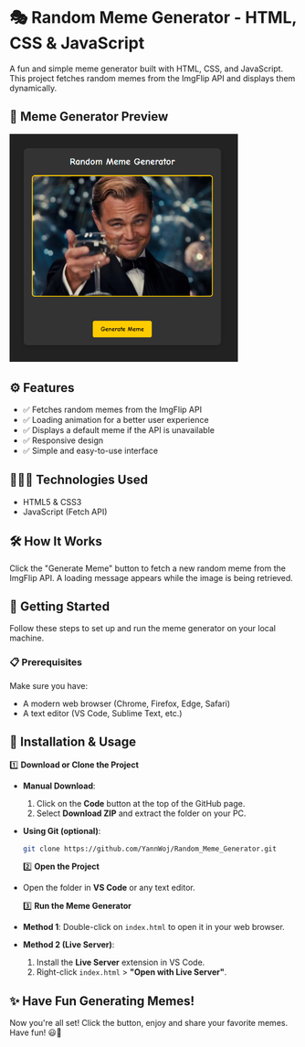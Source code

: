 # 🎭 Random Meme Generator - HTML, CSS & JavaScript

A fun and simple meme generator built with HTML, CSS, and JavaScript. This project fetches random memes from the ImgFlip API and displays them dynamically.

## 📸 Meme Generator Preview

<img src="./assets/img/random-meme-generator-preview.png" width="400" height="auto" alt="Random Meme Generator Preview">

## ⚙️ Features

-  ✅ Fetches random memes from the ImgFlip API
-  ✅ Loading animation for a better user experience
-  ✅ Displays a default meme if the API is unavailable
-  ✅ Responsive design
-  ✅ Simple and easy-to-use interface

## 👨🏻‍💻 Technologies Used

-  HTML5 & CSS3
-  JavaScript (Fetch API)

## 🛠️ How It Works

Click the "Generate Meme" button to fetch a new random meme from the ImgFlip API. A loading message appears while the image is being retrieved.

## 🏁 Getting Started

Follow these steps to set up and run the meme generator on your local machine.

### 📋 Prerequisites

Make sure you have:

-  A modern web browser (Chrome, Firefox, Edge, Safari)
-  A text editor (VS Code, Sublime Text, etc.)

## 🚀 Installation & Usage

1️⃣ **Download or Clone the Project**

-  **Manual Download**:
   1. Click on the **Code** button at the top of the GitHub page.
   2. Select **Download ZIP** and extract the folder on your PC.
-  **Using Git (optional)**:

   ```bash
   git clone https://github.com/YannWoj/Random_Meme_Generator.git
   ```

   2️⃣ **Open the Project**

-  Open the folder in **VS Code** or any text editor.

   3️⃣ **Run the Meme Generator**

-  **Method 1**: Double-click on `index.html` to open it in your web browser.
-  **Method 2 (Live Server)**:
   1. Install the **Live Server** extension in VS Code.
   2. Right-click `index.html` > **"Open with Live Server"**.

## ✨ Have Fun Generating Memes!

Now you're all set! Click the button, enjoy and share your favorite memes. Have fun! 😃🎉
